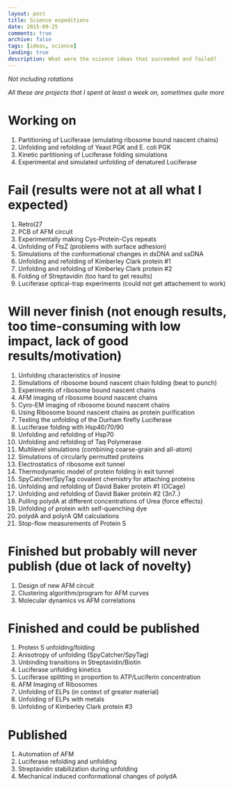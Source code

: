 ```yaml
---
layout: post
title: Science expeditions
date: 2015-09-25
comments: true
archive: false
tags: [ideas, science]
landing: true
description: What were the science ideas that succeeded and failed?
---
```


*Not including rotations*

*All these are projects that I spent at least a week on, sometimes quite more*

# Working on

1. Partitioning of Luciferase (emulating ribosome bound nascent chains)
2. Unfolding and refolding of Yeast PGK and E. coli PGK
3. Kinetic partitioning of Luciferase folding simulations
4. Experimental and simulated unfolding of denatured Luciferase

# Fail (results were not at all what I expected)

1. RetroI27
2. PCB of AFM circuit
3. Experimentally making Cys-Protein-Cys repeats
4. Unfolding of FtsZ (problems with surface adhesion)
5. Simulations of the conformational changes in dsDNA and ssDNA
6. Unfolding and refolding of Kimberley Clark protein #1
7. Unfolding and refolding of Kimberley Clark protein #2
8. Folding of Streptavidin (too hard to get results)
9. Luciferase optical-trap experiments (could not get attachement to work)

# Will never finish (not enough results, too time-consuming with low impact, lack of good results/motivation)

1. Unfolding characteristics of Inosine
2. Simulations of ribosome bound nascent chain folding (beat to punch)
3. Experiments of ribosome bound nascent chains
4. AFM imaging of ribosome bound nascent chains
5. Cyro-EM imaging of ribosome bound nascent chains
6. Using Ribosome bound nascent chains as protein purification
7. Testing the unfolding of the Durham firefly Luciferase
8. Luciferase folding with Hsp40/70/90
9. Unfolding and refolding of Hsp70
10. Unfolding and refolding of Taq Polymerase
11. Multilevel simulations (combining coarse-grain and all-atom)
12. Simulations of circularly permutted proteins
13. Electrostatics of ribosome exit tunnel
14. Thermodynamic model of protein folding in exit tunnel
15. SpyCatcher/SpyTag covalent chemistry for attaching proteins
16. Unfolding and refolding of David Baker protein #1 (OCage)
17. Unfolding and refolding of David Baker protein #2 (3n7..)
18. Pulling polydA at different concentrations of Urea (force effects)
19. Unfolding of protein with self-quenching dye
20. polydA and polyrA QM calculations
21. Stop-flow measurements of Protein S

# Finished but probably will never publish (due ot lack of novelty)

1. Design of new AFM circuit
2. Clustering algorithm/program for AFM curves
3. Molecular dynamics vs AFM correlations

# Finished and could be published

1. Protein S unfolding/folding
2. Anisotropy of unfolding (SpyCatcher/SpyTag)
3. Unbinding transitions in Streptavidin/Biotin
4. Luciferase unfolding kinetics
5. Luciferase splitting in proportion to ATP/Luciferin concentration
7. AFM Imaging of Ribosomes
8. Unfolding of ELPs (in context of greater material)
9. Unfolding of ELPs with metals
10. Unfolding of Kimberley Clark protein #3

# Published

1. Automation of AFM
2. Luciferase refolding and unfolding
3. Streptavidin stabilization during unfolding
4. Mechanical induced conformational changes of polydA
